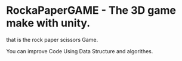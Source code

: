 # RockaPaperGAME - The 3D game make with unity.
that is the rock paper scissors Game.

You can improve Code Using Data Structure and algorithes.


